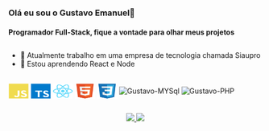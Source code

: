 ### Olá eu sou o Gustavo Emanuel👋
#### Programador Full-Stack, fique a vontade para olhar meus projetos
##
  
  - 🔭 Atualmente trabalho em uma empresa de tecnologia chamada Siaupro
  - 🌱 Estou aprendendo React e Node
<div style="display: inline_block"><br>
  <img align="center" alt="Gustavo-JS" height="30" width="40" src="https://raw.githubusercontent.com/devicons/devicon/master/icons/javascript/javascript-plain.svg">
  <img align="center" alt="Gustavo-Ts" height="30" width="40" src="https://raw.githubusercontent.com/devicons/devicon/master/icons/typescript/typescript-plain.svg">
  <img align="center" alt="Gustavo-React" height="30" width="40" src="https://raw.githubusercontent.com/devicons/devicon/master/icons/react/react-original.svg">
  <img align="center" alt="Gustavo-HTML" height="30" width="40" src="https://raw.githubusercontent.com/devicons/devicon/master/icons/html5/html5-original.svg">
  <img align="center" alt="Gustavo-CSS" height="30" width="40" src="https://raw.githubusercontent.com/devicons/devicon/master/icons/css3/css3-original.svg">
  <img align="center" alt="Gustavo-MYSql" height="30" width="40" src="https://cdn.jsdelivr.net/gh/devicons/devicon/icons/mysql/mysql-original.svg">
  <img align="center" alt="Gustavo-PHP" height="30" width="40" src="https://cdn.jsdelivr.net/gh/devicons/devicon/icons/php/php-original.svg">
 
</div>

##

<div align="center">
  <a href="https://github.com/gustavo-em">
  <img height="180em" src="https://github-readme-stats.vercel.app/api?username=gustavo-em&show_icons=true&theme=dracula&include_all_commits=true&count_private=true"/>
  <img height="180em" src="https://github-readme-stats.vercel.app/api/top-langs/?username=gustavo-em&layout=compact&langs_count=7&theme=dracula"/>
</div>
  
## 
  

  


